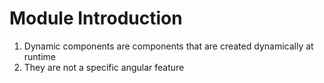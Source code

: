 # Module Introduction
01. Dynamic components are components that are created dynamically at runtime
02. They are not a specific angular feature